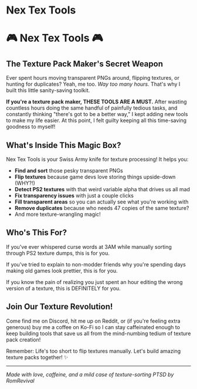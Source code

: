 ﻿# Nex Tex Tools
# 🎮 Nex Tex Tools 🎮

## The Texture Pack Maker's Secret Weapon

Ever spent hours moving transparent PNGs around, flipping textures, or hunting for duplicates? Yeah, me too. *Way too many hours.* That's why I built this little sanity-saving toolkit.

**If you're a texture pack maker, THESE TOOLS ARE A MUST.** After wasting countless hours doing the same handful of painfully tedious tasks, and constantly thinking "there's got to be a better way," I kept adding new tools to make my life easier. At this point, I felt guilty keeping all this time-saving goodness to myself!

## What's Inside This Magic Box?

Nex Tex Tools is your Swiss Army knife for texture processing! It helps you:

- **Find and sort** those pesky transparent PNGs
- **Flip textures** because game devs love storing things upside-down (WHY?!)
- **Detect PS2 textures** with that weird variable alpha that drives us all mad
- **Fix transparency issues** with just a couple clicks
- **Fill transparent areas** so you can actually see what you're working with
- **Remove duplicates** because who needs 47 copies of the same texture?
- And more texture-wrangling magic!

## Who's This For?

If you've ever whispered curse words at 3AM while manually sorting through PS2 texture dumps, this is for you.

If you've tried to explain to non-modder friends why you're spending days making old games look prettier, this is for you.

If you know the pain of realizing you just spent an hour editing the wrong version of a texture, this is DEFINITELY for you.

## Join Our Texture Revolution!

Come find me on Discord, hit me up on Reddit, or (if you're feeling extra generous) buy me a coffee on Ko-Fi so I can stay caffeinated enough to keep building tools that save us all from the mind-numbing tedium of texture pack creation!

Remember: Life's too short to flip textures manually. Let's build amazing texture packs together! ✨

---

*Made with love, caffeine, and a mild case of texture-sorting PTSD by RomRevival*
